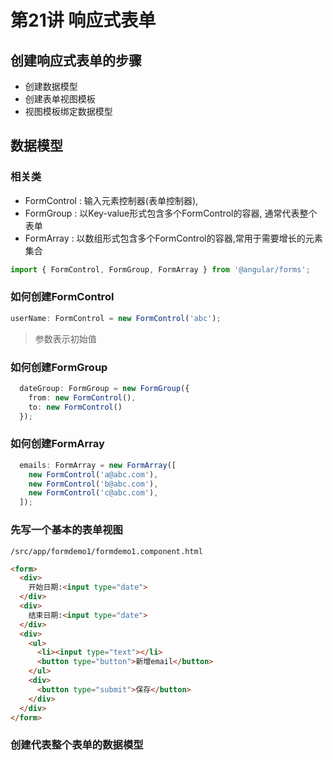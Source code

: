 # 第21讲 响应式表单

## 创建响应式表单的步骤

- 创建数据模型
- 创建表单视图模板
- 视图模板绑定数据模型

## 数据模型

### 相关类

- FormControl : 输入元素控制器(表单控制器), 
- FormGroup : 以Key-value形式包含多个FormControl的容器, 通常代表整个表单
- FormArray : 以数组形式包含多个FormControl的容器,常用于需要增长的元素集合

```ts
import { FormControl, FormGroup, FormArray } from '@angular/forms';
```

### 如何创建FormControl

```ts
userName: FormControl = new FormControl('abc');
```

> 参数表示初始值

### 如何创建FormGroup

```ts
  dateGroup: FormGroup = new FormGroup({
    from: new FormControl(),
    to: new FormControl()
  });
```

### 如何创建FormArray

```ts
  emails: FormArray = new FormArray([
    new FormControl('a@abc.com'),
    new FormControl('b@abc.com'),
    new FormControl('c@abc.com'),
  ]);
```

### 先写一个基本的表单视图

`/src/app/formdemo1/formdemo1.component.html`

```html
<form>
  <div>
    开始日期:<input type="date">
  </div>
  <div>
    结束日期:<input type="date">
  </div>
  <div>
    <ul>
      <li><input type="text"></li>
      <button type="button">新增email</button>
    </ul>
    <div>
      <button type="submit">保存</button>
    </div>
  </div>
</form>
```

### 创建代表整个表单的数据模型

